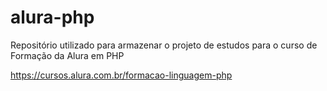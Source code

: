 # alura-php

Repositório utilizado para armazenar o projeto de estudos para o curso de Formação da Alura em PHP

https://cursos.alura.com.br/formacao-linguagem-php
